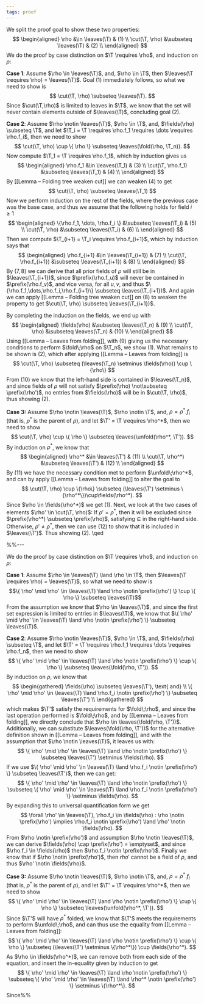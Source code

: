 ```yaml
---
tags: proof
---
```


We split the proof goal to show these two properties:
$$
\begin{aligned}
\rho &\in \leaves(\T) & (1) \\
\cut(\T, \rho) &\subseteq \leaves(\T) & (2) \\
\end{aligned}
$$
We do the proof by case distinction on $\T \requires \rho$, and induction on $\rho$:

**Case 1**: Assume $\rho \in \leaves(\T)$, and, $\rho \in \T$, then $\leaves(\T \requires \rho) = \leaves(\T)$. Goal $(1)$ immediately follows, so what we need to show is
$$
\cut(\T, \rho) \subseteq \leaves(\T).
$$
Since $\cut(\T,\rho)$ is limited to leaves in $\T$, we know that the set will never contain elements outside of $\leaves(\T)$, concluding goal $(2)$.

**Case 2**: Assume $\rho \notin \leaves(\T)$, $\rho \in \T$, and, $\fields(\rho) \subseteq \T$, and let $\T_i = \T \requires \rho.f_1 \requires \dots \requires \rho.f_i$, then we need to show
$$
\cut(\T, \rho) \cup \{ \rho \} \subseteq \leaves(\fold(\rho, \T_n)).
$$
Now compute $\T_1 = \T \requires \rho.f_1$, which by induction gives us
$$
\begin{aligned}
\rho.f_1 &\in \leaves(\T_1) & (3) \\
\cut(\T, \rho.f_1) &\subseteq \leaves(\T_1) & (4) \\
\end{aligned}
$$
By [[Lemma – Folding tree weaken cut]] we can weaken $(4)$ to get
$$
\cut(\T, \rho) \subseteq \leaves(\T_1)
$$
Now we perform induction on the rest of the fields, where the previous case was the base case, and thus we assume that the following holds for field $i \geq 1$
$$
\begin{aligned}
\{\rho.f_1, \dots, \rho.f_i \} &\subseteq \leaves(\T_i) & (5) \\
\cut(\T, \rho) &\subseteq \leaves(\T_i) & (6) \\
\end{aligned}
$$
Then we compute $\T_{i+1} = \T_i \requires \rho.f_{i+1}$, which by induction says that
$$
\begin{aligned}
\rho.f_{i+1} &\in \leaves(\T_{i+1}) & (7) \\
\cut(\T, \rho.f_{i+1}) &\subseteq \leaves(\T_{i+1}) & (8) \\
\end{aligned}
$$
By $(7,8)$ we can derive that all prior fields of $\rho$ will still be in $\leaves(\T_{i+1})$, since $\prefix(\rho.f_u)$ will never be contained in $\prefix(\rho.f_v)$, and vice versa, for all $u,v$, and thus $\{\rho.f_1,\dots,\rho.f_i,\rho.f_{i+1}\} \subseteq \leaves(\T_{i+1})$. And again we can apply [[Lemma – Folding tree weaken cut]] on $(8)$ to weaken the property to get $\cut(\T, \rho) \subseteq \leaves(\T_{i+1})$.

By completing the induction on the fields, we end up with
$$
\begin{aligned}
\fields(\rho) &\subseteq \leaves(\T_n) & (9) \\
\cut(\T, \rho) &\subseteq \leaves(\T_n) & (10) \\
\end{aligned}
$$
Using [[Lemma – Leaves from folding]], with $(9)$ giving us the necessary conditions to perform $\fold\;\rho$ on $\T_n$, we show $(1)$. What remains to be shown is $(2)$, which after applying [[Lemma – Leaves from folding]] is
$$
\cut(\T, \rho) \subseteq (\leaves(\T_n) \setminus \fields(\rho)) \cup \{\rho\}
$$
From $(10)$ we know that the left-hand side is contained in $\leaves(\T_n)$, and since fields of $\rho$ will not satisfy $\prefix(\rho) \not\subseteq \prefix(\rho')$, no entries from $\fields(\rho)$ will be in $\cut(\T, \rho)$, thus showing $(2)$.

**Case 3:** Assume $\rho \notin \leaves(\T)$, $\rho \notin \T$, and, $\rho = \rho^*.f_i$ (that is, $\rho^*$ is the parent of $\rho$), and let $\T' = \T \requires \rho^*$, then we need to show
$$
\cut(\T, \rho) \cup \{ \rho \} \subseteq \leaves(\unfold(\rho^*, \T')).
$$
By induction on $\rho^*$, we know that
$$
\begin{aligned}
\rho^* &\in \leaves(\T') & (11) \\
\cut(\T, \rho^*) &\subseteq \leaves(\T') & (12) \\
\end{aligned}
$$
By $(11)$ we have the necessary condition met to perform $\unfold\;\rho^*$, and can by apply [[Lemma – Leaves from folding]] to alter the goal to
$$
\cut(\T, \rho) \cup \{\rho\} \subseteq (\leaves(\T') \setminus \{\rho^*\})\cup\fields(\rho^*).
$$
Since $\rho \in \fields(\rho^*)$ we get $(1)$. Next, we look at the two cases of elements $\rho' \in \cut(\T, \rho)$: If $\rho' = \rho^*$, then it will be excluded since $\prefix(\rho^*) \subseteq \prefix(\rho)$, satisfying $\subseteq$ in the right-hand side. Otherwise, $\rho' \neq \rho^*$, then we can use $(12)$ to show that it is included in $\leaves(\T')$. Thus showing $(2)$. \qed

%%---

We do the proof by case distinction on $\T \requires \rho$, and induction on $\rho$:

**Case 1**: Assume $\rho \in \leaves(\T) \land \rho \in \T$, then $\leaves(\T \requires \rho) = \leaves(\T)$, so what we need to show is $$\{ \rho' \mid \rho' \in \leaves(\T) \land \rho \notin \prefix(\rho') \} \cup \{ \rho \} \subseteq \leaves(\T)$$
From the assumption we know that $\rho \in \leaves(\T)$, and since the first set expression is limited to entries in $\leaves(\T)$, we know that $\{ \rho' \mid \rho' \in \leaves(\T) \land \rho \notin \prefix(\rho') \} \subseteq \leaves(\T)$.

**Case 2**: Assume $\rho \notin \leaves(\T)$, $\rho \in \T$, and, $\fields(\rho) \subseteq \T$, and let $\T' = \T \requires \rho.f_1 \requires \dots \requires \rho.f_n$, then we need to show
$$
\{ \rho' \mid \rho' \in \leaves(\T) \land \rho \notin \prefix(\rho') \} \cup \{ \rho \} \subseteq \leaves(\fold(\rho, \T')).
$$
By induction on $\rho$, we know that
$$
\begin{gathered}
\fields(\rho) \subseteq \leaves(\T'), \text{ and} \\
\{ \rho' \mid \rho' \in \leaves(\T) \land \rho.f_i \notin \prefix(\rho') \} \subseteq \leaves(\T') \\
\end{gathered}
$$
which makes $\T'$ satisfy the requirements for $\fold\;\rho$, and since the last operation performed is $\fold\;\rho$, and by [[Lemma – Leaves from folding]], we directly conclude that $\rho \in \leaves(\fold(\rho, \T'))$. Additionally, we can substitute $\leaves(\fold(\rho, \T'))$ for the alternative definition shown in [[Lemma – Leaves from folding]], and with the assumption that $\rho \notin \leaves(\T)$, it leaves us with:
$$
\{ \rho' \mid \rho' \in \leaves(\T) \land \rho \notin \prefix(\rho') \} \subseteq \leaves(\T') \setminus \fields(\rho).
$$
If we use $\{ \rho' \mid \rho' \in \leaves(\T) \land \rho.f_i \notin \prefix(\rho') \} \subseteq \leaves(\T')$, then we can get:
$$
\{ \rho' \mid \rho' \in \leaves(\T) \land \rho \notin \prefix(\rho') \} \subseteq \{ \rho' \mid \rho' \in \leaves(\T) \land \rho.f_i \notin \prefix(\rho') \} \setminus \fields(\rho).
$$
By expanding this to universal quantification form we get
$$
\forall \rho' \in \leaves(\T), \rho.f_i \in \fields(\rho) : \rho \notin \prefix(\rho') \implies \rho.f_i \notin \prefix(\rho') \land \rho' \notin \fields(\rho).
$$
From $\rho \notin \prefix(\rho')$ and assumption $\rho \notin \leaves(\T)$, we can derive $\fields(\rho) \cap \prefix(\rho') = \emptyset$, and since $\rho.f_i \in \fields(\rho)$ then $\rho.f_i \notin \prefix(\rho')$. Finally we know that if $\rho \notin \prefix(\rho')$, then $rho'$ cannot be a field of $\rho$, and thus $\rho' \notin \fields(\rho)$.

**Case 3:** Assume $\rho \notin \leaves(\T)$, $\rho \notin \T$, and, $\rho = \rho^*.f_i$ (that is, $\rho^*$ is the parent of $\rho$), and let $\T' = \T \requires \rho^*$, then we need to show
$$
\{ \rho' \mid \rho' \in \leaves(\T) \land \rho \notin \prefix(\rho') \} \cup \{ \rho \} \subseteq \leaves(\unfold(\rho^*, \T')).
$$
Since $\T'$ will have $\rho^*$ folded, we know that $\T'$ meets the requirements to perform $\unfold\;\rho$, and can thus use the equality from [[Lemma – Leaves from folding]]:
$$
\{ \rho' \mid \rho' \in \leaves(\T) \land \rho \notin \prefix(\rho') \} \cup \{ \rho \} \subseteq (\leaves(\T') \setminus \{\rho^*\}) \cup \fields(\rho^*).
$$
As $\rho \in \fields(\rho^*)$, we can remove both from each side of the equation, and insert the in-equality given by induction to get
$$
\{ \rho' \mid \rho' \in \leaves(\T) \land \rho \notin \prefix(\rho') \} \subseteq \{ \rho' \mid \rho' \in \leaves(\T) \land \rho^* \notin \prefix(\rho') \} \setminus \{\rho^*\}.
$$
Since%%
